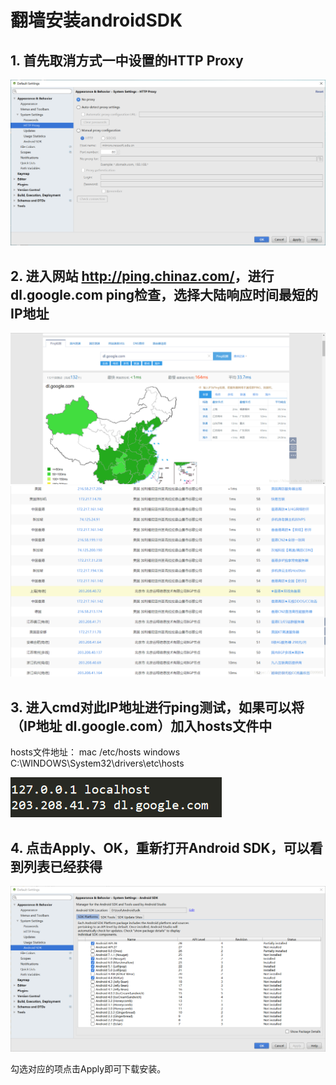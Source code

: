 # 翻墙安装androidSDK

## 1. 首先取消方式一中设置的HTTP Proxy

![1](1.png)

## 2. 进入网站 <http://ping.chinaz.com/>，进行 dl.google.com ping检查，选择大陆响应时间最短的IP地址

![2](2.png)
![3](3.png)

## 3. 进入cmd对此IP地址进行ping测试，如果可以将（IP地址 dl.google.com）加入hosts文件中

hosts文件地址：
mac /etc/hosts
windows C:\WINDOWS\System32\drivers\etc\hosts

![4](4.png)

## 4. 点击Apply、OK，重新打开Android SDK，可以看到列表已经获得

![5](5.png)

勾选对应的项点击Apply即可下载安装。
